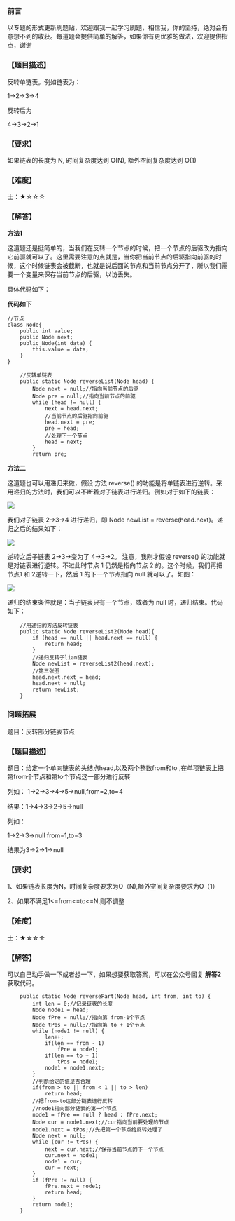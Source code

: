### 前言

以专题的形式更新刷题贴，欢迎跟我一起学习刷题，相信我，你的坚持，绝对会有意想不到的收获。每道题会提供简单的解答，如果你有更优雅的做法，欢迎提供指点，谢谢

### 【题目描述】

反转单链表。例如链表为：

1->2->3->4

反转后为

4->3->2->1

### 【要求】

如果链表的长度为 N, 时间复杂度达到 O(N), 额外空间复杂度达到 O(1)

### 【难度】

士：★☆☆☆

### 【解答】

**方法1**

这道题还是挺简单的，当我们在反转一个节点的时候，把一个节点的后驱改为指向它前驱就可以了。这里需要注意的点就是，当你把当前节点的后驱指向前驱的时候，这个时候链表会被截断，也就是说后面的节点和当前节点分开了，所以我们需要一个变量来保存当前节点的后驱，以访丢失。

具体代码如下：



**代码如下**

```
//节点
class Node{
    public int value;
    public Node next;
    public Node(int data) {
        this.value = data;
    }
}
```

```   
    //反转单链表
    public static Node reverseList(Node head) {
        Node next = null;//指向当前节点的后驱
        Node pre = null;//指向当前节点的前驱
        while (head != null) {
            next = head.next;
            //当前节点的后驱指向前驱
            head.next = pre;
            pre = head;
            //处理下一个节点
            head = next;
        }
        return pre;
```

**方法二**

这道题也可以用递归来做，假设 方法 reverse() 的功能是将单链表进行逆转。采用递归的方法时，我们可以不断着对子链表进行递归。例如对于如下的链表：

![](http://pizj3hugp.bkt.clouddn.com/FqG3YmTqnL3OanZMOmwaZyCPMG8F)

我们对子链表 2->3->4 进行递归，即
 Node newList = reverse(head.next)。递归之后的结果如下：
 
 ![](http://pizj3hugp.bkt.clouddn.com/FiBa4t-wINBiia6roP49bCwrJrVS)
 
 逆转之后子链表 2->3->变为了 4->3->2。
 注意，我刚才假设 reverse() 的功能就是对链表进行逆转。不过此时节点 1 仍然是指向节点 2 的。这个时候，我们再把节点1 和 2逆转一下，然后 1 的下一个节点指向 null 就可以了。如图：
 
 ![](http://pizj3hugp.bkt.clouddn.com/Fvn6TJe0Q7FRyv0slNFl61BaqkUr)
 
递归的结束条件就是：当子链表只有一个节点，或者为 null 时，递归结束。代码如下：

```
    //用递归的方法反转链表
    public static Node reverseList2(Node head){
        if (head == null || head.next == null) {
            return head;
        }
        //递归反转子lian链表
        Node newList = reverseList2(head.next);
        //第三张图
        head.next.next = head;
        head.next = null;
        return newList;
    }
```

### 问题拓展

题目：反转部分链表节点

### 【题目描述】


 题目：给定一个单向链表的头结点head,以及两个整数from和to ,在单项链表上把第from个节点和第to个节点这一部分进行反转
 
 列如：
  1->2->3->4->5->null,from=2,to=4
  
 结果：1->4->3->2->5->null
 
 列如：
 
 1->2->3->null from=1,to=3
 
结果为3->2->1->null


### 【要求】

 1、如果链表长度为N，时间复杂度要求为O（N),额外空间复杂度要求为O（1）
 
2、如果不满足1<=from<=to<=N,则不调整


### 【难度】

士：★☆☆☆

### 【解答】

可以自己动手做一下或者想一下，如果想要获取答案，可以在公众号回复 **解答2** 获取代码。

```
    public static Node reversePart(Node head, int from, int to) {
        int len = 0;//记录链表的长度
        Node node1 = head;
        Node fPre = null;//指向第 from-1个节点
        Node tPos = null;//指向第 to + 1个节点
        while (node1 != null) {
            len++;
            if(len == from - 1)
                fPre = node1;
            if(len == to + 1)
                tPos = node1;
            node1 = node1.next;
        }
        //判断给定的值是否合理
        if(from > to || from < 1 || to > len)
            return head;
        //把from-to这部分链表进行反转
        //node1指向部分链表的第一个节点
        node1 = fPre == null ? head : fPre.next;
        Node cur = node1.next;//cur指向当前要处理的节点
        node1.next = tPos;//先把第一个节点给反转处理了
        Node next = null;
        while (cur != tPos) {
            next = cur.next;//保存当前节点的下一个节点
            cur.next = node1;
            node1 = cur;
            cur = next;
        }
        if (fPre != null) {
            fPre.next = node1;
            return head;
        }
        return node1;
    }

```
